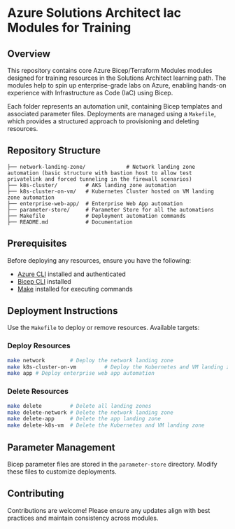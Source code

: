 # Azure Solutions Architect Iac Modules for Training

## Overview
This repository contains core Azure Bicep/Terraform Modules modules designed for training resources in the Solutions Architect learning path. The modules help to spin up enterprise-grade labs on Azure, enabling hands-on experience with Infrastructure as Code (IaC) using Bicep.

Each folder represents an automation unit, containing Bicep templates and associated parameter files. Deployments are managed using a `Makefile`, which provides a structured approach to provisioning and deleting resources.

## Repository Structure
```
├── network-landing-zone/             # Network landing zone automation (basic structure with bastion host to allow test privatelink and forced tunneling in the firewall scenarios)
├── k8s-cluster/         # AKS landing zone automation
├── k8s-cluster-on-vm/   # Kubernetes Cluster hosted on VM landing zone automation
├── enterprise-web-app/  # Enterprise Web App automation
├── parameter-store/     # Parameter Store for all the automations
├── Makefile             # Deployment automation commands
├── README.md            # Documentation
```

## Prerequisites
Before deploying any resources, ensure you have the following:
- [Azure CLI](https://learn.microsoft.com/en-us/cli/azure/install-azure-cli) installed and authenticated
- [Bicep CLI](https://learn.microsoft.com/en-us/azure/azure-resource-manager/bicep/install) installed
- [Make](https://www.gnu.org/software/make/) installed for executing commands

## Deployment Instructions
Use the `Makefile` to deploy or remove resources. Available targets:

### Deploy Resources
```sh
make network        # Deploy the network landing zone
make k8s-cluster-on-vm         # Deploy the Kubernetes and VM landing zone
make app # Deploy enterprise web app automation
```

### Delete Resources
```sh
make delete         # Delete all landing zones
make delete-network # Delete the network landing zone
make delete-app     # Delete the app landing zone
make delete-k8s-vm  # Delete the Kubernetes and VM landing zone
```

## Parameter Management
Bicep parameter files are stored in the `parameter-store` directory. Modify these files to customize deployments.

## Contributing
Contributions are welcome! Please ensure any updates align with best practices and maintain consistency across modules.


